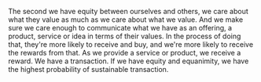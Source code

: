  The second we have equity between ourselves and others, we care about what they value as much as we care about what we value. And we make sure we care enough to communicate what we have as an offering, a product, service or idea in terms of their values. In the process of doing that, they're more likely to receive and buy, and we're more likely to receive the rewards from that. As we provide a service or product, we receive a reward. We have a transaction. If we have equity and equanimity, we have the highest probability of sustainable transaction.